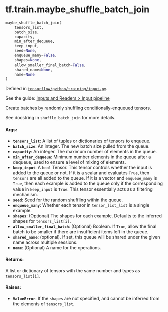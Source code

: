 <div itemscope itemtype="http://developers.google.com/ReferenceObject">
<meta itemprop="name" content="tf.train.maybe_shuffle_batch_join" />
</div>

# tf.train.maybe_shuffle_batch_join

``` python
maybe_shuffle_batch_join(
    tensors_list,
    batch_size,
    capacity,
    min_after_dequeue,
    keep_input,
    seed=None,
    enqueue_many=False,
    shapes=None,
    allow_smaller_final_batch=False,
    shared_name=None,
    name=None
)
```



Defined in [`tensorflow/python/training/input.py`](https://www.tensorflow.org/code/tensorflow/python/training/input.py).

See the guide: [Inputs and Readers > Input pipeline](../../../../api_guides/python/io_ops.md#Input_pipeline)

Create batches by randomly shuffling conditionally-enqueued tensors.

See docstring in `shuffle_batch_join` for more details.

#### Args:

* <b>`tensors_list`</b>: A list of tuples or dictionaries of tensors to enqueue.
* <b>`batch_size`</b>: An integer. The new batch size pulled from the queue.
* <b>`capacity`</b>: An integer. The maximum number of elements in the queue.
* <b>`min_after_dequeue`</b>: Minimum number elements in the queue after a
    dequeue, used to ensure a level of mixing of elements.
* <b>`keep_input`</b>: A `bool` Tensor.  This tensor controls whether the input is
    added to the queue or not.  If it is a scalar and evaluates `True`, then
    `tensors` are all added to the queue. If it is a vector and `enqueue_many`
    is `True`, then each example is added to the queue only if the
    corresponding value in `keep_input` is `True`. This tensor essentially acts
    as a filtering mechanism.
* <b>`seed`</b>: Seed for the random shuffling within the queue.
* <b>`enqueue_many`</b>: Whether each tensor in `tensor_list_list` is a single
    example.
* <b>`shapes`</b>: (Optional) The shapes for each example.  Defaults to the
    inferred shapes for `tensors_list[i]`.
* <b>`allow_smaller_final_batch`</b>: (Optional) Boolean. If `True`, allow the final
    batch to be smaller if there are insufficient items left in the queue.
* <b>`shared_name`</b>: (optional). If set, this queue will be shared under the given
    name across multiple sessions.
* <b>`name`</b>: (Optional) A name for the operations.


#### Returns:

  A list or dictionary of tensors with the same number and types as
  `tensors_list[i]`.


#### Raises:

* <b>`ValueError`</b>: If the `shapes` are not specified, and cannot be
    inferred from the elements of `tensors_list`.